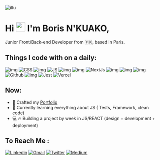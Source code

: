 ![illu](https://d2slcw3kip6qmk.cloudfront.net/marketing/techblog/how-to-plan-a-programming-competition-header@2x.png)
# Hi <img src="https://raw.githubusercontent.com/MartinHeinz/MartinHeinz/master/wave.gif" width="30px"> I'm Boris N'KUAKO, 
  Junior Front/Back-end Developer from 🇫🇷, based in Paris.
   ## Things I code with on a daily:
   ![img](https://camo.githubusercontent.com/0c3a16a22ae058cfe38a06dc9ea16404cf006409262f547c9ccfa3ec8b30f71e/68747470733a2f2f696d672e736869656c64732e696f2f62616467652f2d48544d4c352d4533344632363f7374796c653d666c61742d737175617265266c6f676f3d68746d6c35266c6f676f436f6c6f723d7768697465)
  ![CSS](https://img.shields.io/static/v1?label=&message=CSS&color=%231572B6&logo=CSS3)
    ![img](https://camo.githubusercontent.com/fabe0b9fc0956fc4327fb91945629b49e89722774141d1be082a23f4770e2513/68747470733a2f2f696d672e736869656c64732e696f2f62616467652f2d536173732d4343363639393f7374796c653d666c61742d737175617265266c6f676f3d73617373266c6f676f436f6c6f723d7768697465)
   ![JS](https://img.shields.io/static/v1?label=&message=JS&color=%23F7DF1E&logo=javascript&logoColor=white)
   ![img](https://camo.githubusercontent.com/425d14e7ceaf18d8bb8e9bf17cd1a270c928c888b9ee4abe84a3bc8a5b3122fe/68747470733a2f2f696d672e736869656c64732e696f2f62616467652f2d4e6f64656a732d3433383533643f7374796c653d666c61742d737175617265266c6f676f3d4e6f64652e6a73266c6f676f436f6c6f723d7768697465)
  ![img](https://camo.githubusercontent.com/533da8800843b57b91a3227ce7d151ca865a0eeaae675715e209c0092314fa96/68747470733a2f2f696d672e736869656c64732e696f2f62616467652f2d52656163742d3435623864383f7374796c653d666c61742d737175617265266c6f676f3d7265616374266c6f676f436f6c6f723d7768697465)
    ![NextJs](https://img.shields.io/static/v1?label=&message=NextJs&color=white&logo=Next.js&logoColor=black)
  ![img](https://camo.githubusercontent.com/561f3d4fd727fcca82984c91a65eca069ff34a435072158f6947c4ca52370eae/68747470733a2f2f696d672e736869656c64732e696f2f62616467652f2d4769742d4630353033323f7374796c653d666c61742d737175617265266c6f676f3d676974266c6f676f436f6c6f723d7768697465)
  ![img](https://camo.githubusercontent.com/1e50ab849e8c196ea962ac3b966a15924234879eeb85f9dd0e0431e43a145b43/68747470733a2f2f696d672e736869656c64732e696f2f62616467652f2d4e504d2d4342333833373f7374796c653d666c61742d737175617265266c6f676f3d6e706d266c6f676f436f6c6f723d7768697465)
  ![img](https://camo.githubusercontent.com/0abaf79f5a2c269447971b744307fcb26ba80ec2fd7025eb2e2ed82447c89891/68747470733a2f2f696d672e736869656c64732e696f2f62616467652f2d496e736f6d6e69612d3538343942453f7374796c653d666c61742d737175617265266c6f676f3d696e736f6d6e6961266c6f676f436f6c6f723d7768697465)
  ![Github](https://img.shields.io/static/v1?label=&message=Github&color=white&logo=GitHub&logoColor=black)
  ![img](https://camo.githubusercontent.com/f0acbdace9431d2a168a8a53637655735a6fd6eee112155fd7f6daac3ff47f18/68747470733a2f2f696d672e736869656c64732e696f2f62616467652f2d4769746875625f416374696f6e732d3230383846463f7374796c653d666c61742d737175617265266c6f676f3d6769746875622d616374696f6e73266c6f676f436f6c6f723d7768697465)
  ![Jest](https://img.shields.io/static/v1?label=&message=Jest&color=%23C21325&logo=Jest&logoColor=white)
  ![Vercel](https://img.shields.io/static/v1?label=&message=Vercel&color=white&logo=Vercel&logoColor=black)
      
  
  ## Now:
  - 🚀 Crafted my [Portfolio](http://borisnkuako.com/)
  - 📖 Currently learning everything about JS ( Tests, Framework, clean code)
  - 💻 🔥 Building a project by week in JS/REACT (design + development + deployment)
  
## To Reach Me :
[![Linkedin](https://img.shields.io/static/v1?label=&message=Linkedin&color=%230A66C2&style=for-the-badge&logo=Linkedin&logoColor=white)](https://www.linkedin.com/in/borisnkuako/)
[![Gmail](https://img.shields.io/static/v1?label=&message=Gmail&color=%23EA4335&style=for-the-badge&logo=Gmail&logoColor=white)](mailto:nkuako.boris@gmail.com)
[![Twitter](https://img.shields.io/static/v1?label=&message=Twitter&color=%231DA1F2&style=for-the-badge&logo=Twitter&logoColor=white)](https://twitter.com/BorisNkuako)
[![Medium](https://img.shields.io/static/v1?label=&message=Medium&color=white&style=for-the-badge&logo=Medium&logoColor=black)](https://boris-n-dev.medium.com/)

<!---
bnthp16/bnthp16 is a ✨ special ✨ repository because its `README.md` (this file) appears on your GitHub profile.
You can click the Preview link to take a look at your changes.
--->
